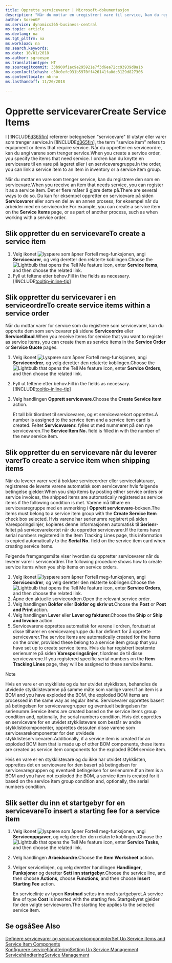 ```yaml
---
title: Opprette servicevarer | Microsoft-dokumentasjon
description: "Når du mottar en uregistrert vare til service, kan du registrere den som en servicevare."
author: SorenGP
ms.service: dynamics365-business-central
ms.topic: article
ms.devlang: na
ms.tgt_pltfrm: na
ms.workload: na
ms.search.keywords: 
ms.date: 10/01/2018
ms.author: sgroespe
ms.translationtype: HT
ms.sourcegitcommit: 33b900f1ac9e295921e7f3d6ea72cc93939d8a1b
ms.openlocfilehash: c30c0efc931b5970ff426141fa0dc3129d827306
ms.contentlocale: nb-no
ms.lasthandoff: 11/26/2018

---
```

# <a name="create-service-items"></a><span data-ttu-id="432ae-103">Opprette servicevarer</span><span class="sxs-lookup"><span data-stu-id="432ae-103">Create Service Items</span></span>
<span data-ttu-id="432ae-104">I [!INCLUDE[d365fin](includes/d365fin_md.md)] refererer betegnelsen "servicevare" til utstyr eller varer som trenger service.</span><span class="sxs-lookup"><span data-stu-id="432ae-104">In [!INCLUDE[d365fin](includes/d365fin_md.md)], the term "service item" refers to equipment or items that require service.</span></span> <span data-ttu-id="432ae-105">Når du oppretter en serviceordre, kan du angi varene som trenger service.</span><span class="sxs-lookup"><span data-stu-id="432ae-105">When you create a service order, you specify the items that need service.</span></span> <span data-ttu-id="432ae-106">I ordren kan du knytte en servicevare til en vare på lageret eller i en servicevaregruppe.</span><span class="sxs-lookup"><span data-stu-id="432ae-106">In the order, you can link a service item to an item in inventory or a service item group.</span></span>    

<span data-ttu-id="432ae-107">Når du mottar en vare som trenger service, kan du registrere den som en servicevare.</span><span class="sxs-lookup"><span data-stu-id="432ae-107">When you receive an item that needs service, you can register it as a service item.</span></span> <span data-ttu-id="432ae-108">Det er flere måter å gjøre dette på.</span><span class="sxs-lookup"><span data-stu-id="432ae-108">There are several ways to do so.</span></span> <span data-ttu-id="432ae-109">Du kan for eksempel oppretter en servicevare på siden **Servicevarer** eller som en del av en annen prosess, for eksempel når du arbeider med en serviceordre.</span><span class="sxs-lookup"><span data-stu-id="432ae-109">For example, you can create a service item on the **Service Items** page, or as part of another process, such as when working with a service order.</span></span>   

## <a name="to-create-a-service-item"></a><span data-ttu-id="432ae-110">Slik oppretter du en servicevare</span><span class="sxs-lookup"><span data-stu-id="432ae-110">To create a service item</span></span>  
1. <span data-ttu-id="432ae-111">Velg ikonet ![lyspære som åpner Fortell meg-funksjonen](media/ui-search/search_small.png "Fortell hva du vil gjøre"), angi **Servicevarer**, og velg deretter den relaterte koblingen.</span><span class="sxs-lookup"><span data-stu-id="432ae-111">Choose the ![Lightbulb that opens the Tell Me feature](media/ui-search/search_small.png "Tell me what you want to do") icon, enter **Service Items**, and then choose the related link.</span></span>
2. <span data-ttu-id="432ae-112">Fyll ut feltene etter behov.</span><span class="sxs-lookup"><span data-stu-id="432ae-112">Fill in the fields as necessary.</span></span> [!INCLUDE[tooltip-inline-tip](includes/tooltip-inline-tip_md.md)]  

## <a name="to-create-service-items-within-a-service-order"></a><span data-ttu-id="432ae-113">Slik oppretter du servicevarer i en serviceordre</span><span class="sxs-lookup"><span data-stu-id="432ae-113">To create service items within a service order</span></span>  
<span data-ttu-id="432ae-114">Når du mottar varer for service som du registrere som servicevarer, kan du opprette dem som servicevarer på sidene **Serviceordre** eller **Servicetilbud**.</span><span class="sxs-lookup"><span data-stu-id="432ae-114">When you receive items for service that you want to register as service items, you can create them as service items in the **Service Order** or **Service Quote** pages.</span></span>  

1. <span data-ttu-id="432ae-115">Velg ikonet ![Lyspære som åpner Fortell meg-funksjonen](media/ui-search/search_small.png "Fortell hva du vil gjøre"), angi **Serviceordrer**, og velg deretter den relaterte koblingen.</span><span class="sxs-lookup"><span data-stu-id="432ae-115">Choose the ![Lightbulb that opens the Tell Me feature](media/ui-search/search_small.png "Tell me what you want to do") icon, enter **Service Orders**, and then choose the related link.</span></span>  
2. <span data-ttu-id="432ae-116">Fyll ut feltene etter behov.</span><span class="sxs-lookup"><span data-stu-id="432ae-116">Fill in the fields as necessary.</span></span> [!INCLUDE[tooltip-inline-tip](includes/tooltip-inline-tip_md.md)]  
3. <span data-ttu-id="432ae-117">Velg handlingen **Opprett servicevare**.</span><span class="sxs-lookup"><span data-stu-id="432ae-117">Choose the **Create Service Item** action.</span></span>  

    <span data-ttu-id="432ae-118">Et tall blir tilordnet til servicevaren, og et servicevarekort opprettes.</span><span class="sxs-lookup"><span data-stu-id="432ae-118">A number is assigned to the service item and a service item card is created.</span></span> <span data-ttu-id="432ae-119">Feltet **Servicevarenr.** fylles ut med nummeret på den nye servicevaren.</span><span class="sxs-lookup"><span data-stu-id="432ae-119">The **Service Item No.** field is filled in with the number of the new service item.</span></span>

## <a name="to-create-a-service-item-when-shipping-items"></a><span data-ttu-id="432ae-120">Slik oppretter du en servicevare når du leverer varer</span><span class="sxs-lookup"><span data-stu-id="432ae-120">To create a service item when shipping items</span></span>  
<span data-ttu-id="432ae-121">Når du leverer varer ved å bokføre serviceordrer eller servicefakturaer, registreres de leverte varene automatisk som servicevarer hvis følgende betingelse gjelder:</span><span class="sxs-lookup"><span data-stu-id="432ae-121">When you ship items by posting either service orders or service invoices, the shipped items are automatically registered as service items if the following condition is met.</span></span> <span data-ttu-id="432ae-122">Varene må tilhøre en servicevaregruppe med en avmerking i **Opprett servicevare**-boksen.</span><span class="sxs-lookup"><span data-stu-id="432ae-122">The items must belong to a service item group with the **Create Service Item** check box selected.</span></span> <span data-ttu-id="432ae-123">Hvis varene har serienumre registrert på siden Varesporingslinjer, kopieres denne informasjonen automatisk til **Serienr**-feltet på servicevarekortet når du oppretter servicevarer.</span><span class="sxs-lookup"><span data-stu-id="432ae-123">If the items have serial numbers registered in the Item Tracking Lines page, this information is copied automatically to the **Serial No.** field on the service item card when creating service items.</span></span>  

<span data-ttu-id="432ae-124">Følgende fremgangsmåte viser hvordan du oppretter servicevarer når du leverer varer i serviceordrer.</span><span class="sxs-lookup"><span data-stu-id="432ae-124">The following procedure shows how to create service items when you ship items on service orders.</span></span>  

1. <span data-ttu-id="432ae-125">Velg ikonet ![lyspære som åpner Fortell meg-funksjonen](media/ui-search/search_small.png "Fortell hva du vil gjøre"), angi **Serviceordrer**, og velg deretter den relaterte koblingen.</span><span class="sxs-lookup"><span data-stu-id="432ae-125">Choose the ![Lightbulb that opens the Tell Me feature](media/ui-search/search_small.png "Tell me what you want to do") icon, enter **Service Orders**, and then choose the related link.</span></span>  
2. <span data-ttu-id="432ae-126">Åpne den aktuelle serviceordren.</span><span class="sxs-lookup"><span data-stu-id="432ae-126">Open the relevant service order.</span></span>  
3. <span data-ttu-id="432ae-127">Velg handlingen **Bokfør** eller **Bokfør og skriv ut**.</span><span class="sxs-lookup"><span data-stu-id="432ae-127">Choose the **Post** or **Post and Print** action.</span></span>  
4. <span data-ttu-id="432ae-128">Velg handlingen **Lever** eller **Lever og fakturer**.</span><span class="sxs-lookup"><span data-stu-id="432ae-128">Choose the **Ship** or **Ship and Invoice** action.</span></span>  
5. <span data-ttu-id="432ae-129">Servicevarene opprettes automatisk for varene i ordren, forutsatt at disse tilhører en servicevaregruppe du har definert for å opprette servicevarer.</span><span class="sxs-lookup"><span data-stu-id="432ae-129">The service items are automatically created for the items on the order, provided these belong to a service item group that you have set up to create service items.</span></span> <span data-ttu-id="432ae-130">Hvis du har registrert bestemte serienumre på siden **Varesporingslinjer**, tilordnes de til disse servicevarene.</span><span class="sxs-lookup"><span data-stu-id="432ae-130">If you registered specific serial numbers on the **Item Tracking Lines** page, they will be assigned to these service items.</span></span>  

> [!NOTE]  
>  <span data-ttu-id="432ae-131">Hvis en vare er en stykkliste og du har utvidet stykklisten, behandles de utvidede stykklistevarene på samme måte som vanlige varer.</span><span class="sxs-lookup"><span data-stu-id="432ae-131">If an item is a BOM and you have exploded the BOM, the exploded BOM items are processed in the same way as regular items.</span></span> <span data-ttu-id="432ae-132">Servicevarer opprettes basert på betingelsen for servicevaregrupper og eventuelt betingelsen for serienumre.</span><span class="sxs-lookup"><span data-stu-id="432ae-132">Service items are created based on the service items group condition and, optionally, the serial numbers condition.</span></span> <span data-ttu-id="432ae-133">Hvis det opprettes en servicevare for en utvidet stykklistevare som består av andre stykklistekomponenter, opprettes dessuten disse varene som servicevarekomponenter for den utvidede stykklisteservicevaren.</span><span class="sxs-lookup"><span data-stu-id="432ae-133">Additionally, if a service item is created for an exploded BOM item that is made up of other BOM components, these items are created as service item components for the exploded BOM service item.</span></span>  
>   
>  <span data-ttu-id="432ae-134">Hvis en vare er en stykklistevare og du ikke har utvidet stykklisten, opprettes det en servicevare for den basert på betingelsen for servicevaregruppen og eventuelt betingelsen for serienumre.</span><span class="sxs-lookup"><span data-stu-id="432ae-134">If an item is a BOM and you have not exploded the BOM, a service item is created for it based on the service item group condition and, optionally, the serial numbers condition.</span></span>  

## <a name="to-insert-a-starting-fee-for-a-service-item"></a><span data-ttu-id="432ae-135">Slik setter du inn et startgebyr for en servicevare</span><span class="sxs-lookup"><span data-stu-id="432ae-135">To insert a starting fee for a service item</span></span>
1. <span data-ttu-id="432ae-136">Velg ikonet ![lyspære som åpner Fortell meg-funksjonen](media/ui-search/search_small.png "Fortell hva du vil gjøre"), angi **Serviceoppgaver**, og velg deretter den relaterte koblingen.</span><span class="sxs-lookup"><span data-stu-id="432ae-136">Choose the ![Lightbulb that opens the Tell Me feature](media/ui-search/search_small.png "Tell me what you want to do") icon, enter **Service Tasks**, and then choose the related link.</span></span>
2. <span data-ttu-id="432ae-137">Velg handlingen **Arbeidsordre**.</span><span class="sxs-lookup"><span data-stu-id="432ae-137">Choose the **Item Worksheet** action.</span></span>
3. <span data-ttu-id="432ae-138">Velger servicelinjen, og velg deretter handlingen **Handlinger**, **Funksjoner** og deretter **Sett inn startgebyr**.</span><span class="sxs-lookup"><span data-stu-id="432ae-138">Choose the service line, and then choose **Actions**, choose **Functions**, and then choose **Insert Starting Fee** action.</span></span>  

    <span data-ttu-id="432ae-139">En servicelinje av typen **Kostnad** settes inn med startgebyret.</span><span class="sxs-lookup"><span data-stu-id="432ae-139">A service line of type **Cost** is inserted with the starting fee.</span></span> <span data-ttu-id="432ae-140">Startgebyret gjelder for den valgte servicevaren.</span><span class="sxs-lookup"><span data-stu-id="432ae-140">The starting fee applies to the selected service item.</span></span>

## <a name="see-also"></a><span data-ttu-id="432ae-141">Se også</span><span class="sxs-lookup"><span data-stu-id="432ae-141">See Also</span></span>  
[<span data-ttu-id="432ae-142">Definere servicevarer og servicevarekomponenter</span><span class="sxs-lookup"><span data-stu-id="432ae-142">Set Up Service Items and Service Item Components</span></span>](service-how-setup-service-items.md)  
[<span data-ttu-id="432ae-143">Konfigurere servicehåndtering</span><span class="sxs-lookup"><span data-stu-id="432ae-143">Setting Up Service Management</span></span>](service-setup-service.md)  
[<span data-ttu-id="432ae-144">Servicehåndtering</span><span class="sxs-lookup"><span data-stu-id="432ae-144">Service Management</span></span>](service-service.md)  

